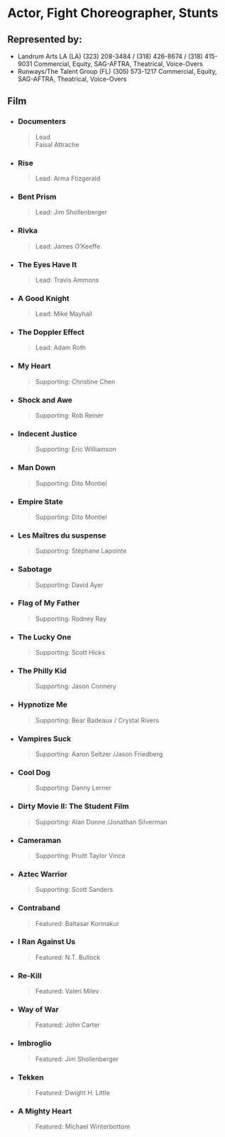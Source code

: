 # Actor, Fight Choreographer, Stunts

## Represented by:
- Landrum Arts LA (LA)
(323) 208-3484 / (318) 426-8674 / (318) 415-9031
Commercial, Equity, SAG-AFTRA, Theatrical, Voice-Overs
- Runways/The Talent Group (FL)
(305) 573-1217
Commercial, Equity, SAG-AFTRA, Theatrical, Voice-Overs

## Film
- ### Documenters 
  > Lead<br/>Faisal Attrache
- ### Rise 
  > Lead: Arma Ftizgerald
- ### Bent Prism
  > Lead: Jim Shollenberger
- ### Rivka 
  > Lead: James O’Keeffe
- ### The Eyes Have It 
  > Lead: Travis Ammons
- ### A Good Knight 
  > Lead: Mike Mayhall
- ### The Doppler Effect 
  > Lead: Adam Roth
- ### My Heart 
  > Supporting: Christine Chen
- ### Shock and Awe 
  > Supporting: Rob Reiner
- ### Indecent Justice 
  > Supporting: Eric Williamson
- ### Man Down 
  > Supporting: Dito Montiel
- ### Empire State 
  > Supporting: Dito Montiel
- ### Les Maîtres du suspense 
  > Supporting: Stéphane Lapointe
- ### Sabotage 
  > Supporting: David Ayer
- ### Flag of My Father 
  > Supporting: Rodney Ray
- ### The Lucky One 
  > Supporting: Scott Hicks
- ### The Philly Kid 
  > Supporting: Jason Connery
- ### Hypnotize Me
  > Supporting: Bear Badeaux / Crystal Rivers
- ### Vampires Suck 
  > Supporting: Aaron Seltzer /Jason Friedberg
- ### Cool Dog 
  > Supporting: Danny Lerner
- ### Dirty Movie II: The Student Film 
  > Supporting: Alan Donne /Jonathan Silverman
- ### Cameraman 
  > Supporting: Pruitt Taylor Vince
- ### Aztec Warrior 
  > Supporting: Scott Sanders
- ### Contraband 
  > Featured: Baltasar Kormakur
- ### I Ran Against Us 
  > Featured: N.T. Bullock
- ### Re-Kill 
  > Featured: Valeri Milev
- ### Way of War 
  > Featured: John Carter
- ### Imbroglio 
  > Featured: Jim Shollenberger
- ### Tekken 
  > Featured: Dwight H. Little
- ### A Mighty Heart 
  > Featured: Michael Winterbottom
